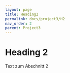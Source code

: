 ```yaml
---
layout: page
title: Heading2
permalink: docs/project3/H2
nav_order: 2
parent: Project3
---
```



# Heading 2

Text zum Abschnitt 2

